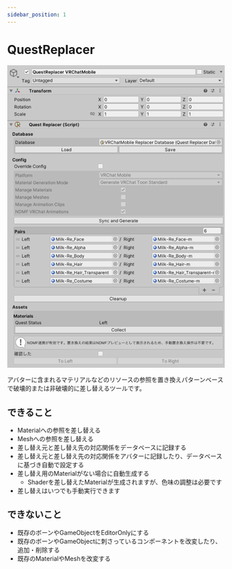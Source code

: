 ```yaml
---
sidebar_position: 1
---
```


# QuestReplacer

![QuestReplacer](img/quest_replacer.png)

アバターに含まれるマテリアルなどのリソースの参照を置き換えパターンベースで破壊的または非破壊的に差し替えるツールです。

## できること

- Materialへの参照を差し替える
- Meshへの参照を差し替える
- 差し替え元と差し替え先の対応関係をデータベースに記録する
- 差し替え元と差し替え先の対応関係をアバターに記録したり、データベースに基づき自動で設定する
- 差し替え用のMaterialがない場合に自動生成する
  - Shaderを差し替えたMaterialが生成されますが、色味の調整は必要です
- 差し替えはいつでも手動実行できます

## できないこと

- 既存のボーンやGameObjectをEditorOnlyにする
- 既存のボーンやGameObjectに刺さっているコンポーネントを改変したり、追加・削除する
- 既存のMaterialやMeshを改変する
